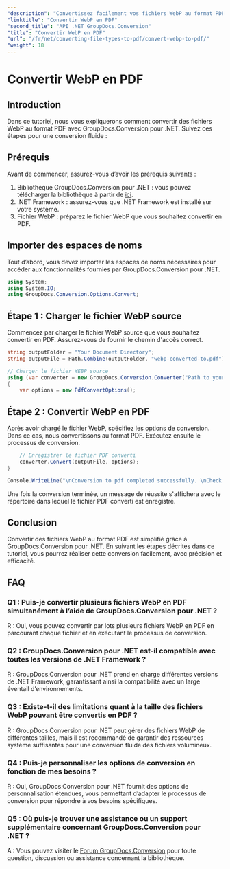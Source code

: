 ```yaml
---
"description": "Convertissez facilement vos fichiers WebP au format PDF grâce à GroupDocs.Conversion pour .NET. Simplifiez vos tâches de conversion de documents."
"linktitle": "Convertir WebP en PDF"
"second_title": "API .NET GroupDocs.Conversion"
"title": "Convertir WebP en PDF"
"url": "/fr/net/converting-file-types-to-pdf/convert-webp-to-pdf/"
"weight": 18
---
```


# Convertir WebP en PDF

## Introduction
Dans ce tutoriel, nous vous expliquerons comment convertir des fichiers WebP au format PDF avec GroupDocs.Conversion pour .NET. Suivez ces étapes pour une conversion fluide :

## Prérequis

Avant de commencer, assurez-vous d’avoir les prérequis suivants :

1. Bibliothèque GroupDocs.Conversion pour .NET : vous pouvez télécharger la bibliothèque à partir de [ici](https://releases.groupdocs.com/conversion/net/).
2. .NET Framework : assurez-vous que .NET Framework est installé sur votre système.
3. Fichier WebP : préparez le fichier WebP que vous souhaitez convertir en PDF.

## Importer des espaces de noms

Tout d’abord, vous devez importer les espaces de noms nécessaires pour accéder aux fonctionnalités fournies par GroupDocs.Conversion pour .NET.

```csharp
using System;
using System.IO;
using GroupDocs.Conversion.Options.Convert;
```

## Étape 1 : Charger le fichier WebP source

Commencez par charger le fichier WebP source que vous souhaitez convertir en PDF. Assurez-vous de fournir le chemin d'accès correct.

```csharp
string outputFolder = "Your Document Directory";
string outputFile = Path.Combine(outputFolder, "webp-converted-to.pdf");

// Charger le fichier WEBP source
using (var converter = new GroupDocs.Conversion.Converter("Path to your WebP file"))
{
    var options = new PdfConvertOptions();
```

## Étape 2 : Convertir WebP en PDF

Après avoir chargé le fichier WebP, spécifiez les options de conversion. Dans ce cas, nous convertissons au format PDF. Exécutez ensuite le processus de conversion.

```csharp
    // Enregistrer le fichier PDF converti
    converter.Convert(outputFile, options);
}

Console.WriteLine("\nConversion to pdf completed successfully. \nCheck output in {0}", outputFolder);
```

Une fois la conversion terminée, un message de réussite s'affichera avec le répertoire dans lequel le fichier PDF converti est enregistré.

## Conclusion

Convertir des fichiers WebP au format PDF est simplifié grâce à GroupDocs.Conversion pour .NET. En suivant les étapes décrites dans ce tutoriel, vous pourrez réaliser cette conversion facilement, avec précision et efficacité.

## FAQ

### Q1 : Puis-je convertir plusieurs fichiers WebP en PDF simultanément à l’aide de GroupDocs.Conversion pour .NET ?

R : Oui, vous pouvez convertir par lots plusieurs fichiers WebP en PDF en parcourant chaque fichier et en exécutant le processus de conversion.

### Q2 : GroupDocs.Conversion pour .NET est-il compatible avec toutes les versions de .NET Framework ?

R : GroupDocs.Conversion pour .NET prend en charge différentes versions de .NET Framework, garantissant ainsi la compatibilité avec un large éventail d’environnements.

### Q3 : Existe-t-il des limitations quant à la taille des fichiers WebP pouvant être convertis en PDF ?

R : GroupDocs.Conversion pour .NET peut gérer des fichiers WebP de différentes tailles, mais il est recommandé de garantir des ressources système suffisantes pour une conversion fluide des fichiers volumineux.

### Q4 : Puis-je personnaliser les options de conversion en fonction de mes besoins ?

R : Oui, GroupDocs.Conversion pour .NET fournit des options de personnalisation étendues, vous permettant d’adapter le processus de conversion pour répondre à vos besoins spécifiques.

### Q5 : Où puis-je trouver une assistance ou un support supplémentaire concernant GroupDocs.Conversion pour .NET ?

A : Vous pouvez visiter le [Forum GroupDocs.Conversion](https://forum.groupdocs.com/c/conversion/11) pour toute question, discussion ou assistance concernant la bibliothèque.